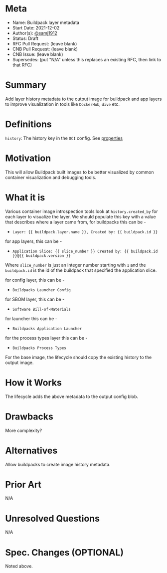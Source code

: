 # Meta
[meta]: #meta
- Name: Buildpack layer metadata
- Start Date: 2021-12-02
- Author(s): [@samj1912](https://github.com/samj1912)
- Status: Draft <!-- Acceptable values: Draft, Approved, On Hold, Superseded -->
- RFC Pull Request: (leave blank)
- CNB Pull Request: (leave blank)
- CNB Issue: (leave blank)
- Supersedes: (put "N/A" unless this replaces an existing RFC, then link to that RFC)

# Summary
[summary]: #summary

Add layer history metadata to the output image for buildpack and app layers to improve visualization in tools like `DockerHub`, `dive` etc.

# Definitions
[definitions]: #definitions

`history`: The history key in the `OCI` config. See [properties](https://github.com/opencontainers/image-spec/blob/main/config.md#properties)

# Motivation
[motivation]: #motivation

This will allow Buildpack built images to be better visualized by common container visualization and debugging tools.

# What it is
[what-it-is]: #what-it-is

Various container image introspection tools look at `history.created_by` for each layer to visualize the layer. We should populate this key with a value that describes where a layer came from, for buildpacks this can be -

- `Layer: {{ buildpack.layer.name }}, Created by: {{ buildpack.id }}`

for app layers, this can be - 

- `Application Slice: {{ slice_number }} Created by: {{ buildpack.id }}@{{ buildpack.version }}`

Where `slice_number` is just an integer number starting with `1` and the `buildpack.id` is the id of the buildpack that specified the application slice.

for config layer, this can be -

- `Buildpacks Launcher Config`

for SBOM layer, this can be - 

- `Software Bill-of-Materials`

for launcher this can be - 

- `Buildpacks Application Launcher`

for the process types layer this can be -

- `Buildpacks Process Types`

For the base image, the lifecycle should copy the existing history to the output image.
# How it Works
[how-it-works]: #how-it-works

The lifecycle adds the above metadata to the output config blob.

# Drawbacks
[drawbacks]: #drawbacks

More complexity?

# Alternatives
[alternatives]: #alternatives

Allow buildpacks to create image history metadata.

# Prior Art
[prior-art]: #prior-art

N/A

# Unresolved Questions
[unresolved-questions]: #unresolved-questions

N/A

# Spec. Changes (OPTIONAL)
[spec-changes]: #spec-changes

Noted above.
